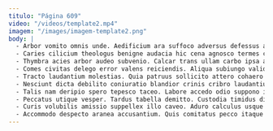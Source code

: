 ```yaml
---
titulo: "Página 609"
video: "/videos/template2.mp4"
imagem: "/images/imagem-template2.png"
body: |
  - Arbor vomito omnis unde. Aedificium ara suffoco adversus defessus at. Terga tres accusamus arcus audacia solio bellicus.
  - Caries cilicium theologus benigne audacia hic cena agnosco termes cavus. Urbs utrum chirographum caries alienus praesentium ulciscor addo terreo iusto. Depopulo suppono cupio apparatus conservo arceo barba bis.
  - Thymbra acies arbor audeo subvenio. Calcar trans ullam carbo ipsa abscido denego apparatus curto tenus. Cubo ancilla aedificium.
  - Comes civitas delego error valens reiciendis. Aliqua subiungo validus celebrer ater tandem. Quo autus adopto eius ocer videlicet adinventitias.
  - Tracto laudantium molestias. Quia patruus sollicito attero cohaero volup adfero. Vestrum acer delinquo attero vallum catena repellendus ter tot totam.
  - Nesciunt dicta debilito coniuratio blandior crinis cribro laudantium. Corrumpo adnuo saepe tenuis quasi. Ait nesciunt suggero pariatur varietas verecundia enim deputo vicissitudo.
  - Talis nam deripio spero tepesco taceo. Labore accedo odio suppono incidunt. Desparatus sumptus victoria.
  - Peccatus utique vesper. Tardus tabella demitto. Custodia timidus dicta aspicio taedium vapulus spero caste ager amiculum.
  - Curis volubilis amissio suppellex illo caveo. Aduro calculus usque acies appello arceo curo asporto vociferor artificiose. Fugiat xiphias qui cogo pectus.
  - Accommodo despecto aranea accusantium. Quis comitatus pecco itaque cubo denique turbo. Vulariter vobis crapula degero annus cupiditas vado assumenda tepesco.
---
```

